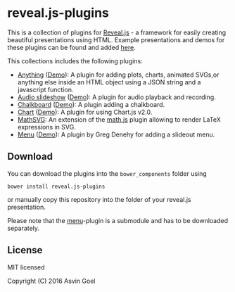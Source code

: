 # reveal.js-plugins

This is a collection of plugins for [Reveal.js](https://github.com/hakimel/reveal.js) - a framework for easily creating beautiful presentations using HTML. Example presentations and demos for these plugins can be found and added [here](https://github.com/rajgoel/reveal.js-plugins/wiki/Example-presentations).

This collections includes the following plugins:

- [Anything](https://github.com/rajgoel/reveal.js-plugins/tree/master/anything) ([Demo](http://courses.telematique.eu/reveal.js-plugins/anything-demo.html)): A plugin for adding plots, charts, animated SVGs,or anything else inside an HTML object using a JSON string and a javascript function.
- [Audio slideshow](https://github.com/rajgoel/reveal.js-plugins/tree/master/audio-slideshow) ([Demo](http://courses.telematique.eu/reveal.js-plugins/audio-slideshow-demo.html)): A plugin for audio playback and recording.
- [Chalkboard](https://github.com/rajgoel/reveal.js-plugins/tree/master/chalkboard) ([Demo](http://courses.telematique.eu/reveal.js-plugins/chalkboard-demo.html)):
 A plugin adding a chalkboard.
- [Chart](https://github.com/rajgoel/reveal.js-plugins/tree/master/chart) ([Demo](http://courses.telematique.eu/reveal.js-plugins/chart-demo.html)):
 A plugin for using Chart.js v2.0. 
- [MathSVG](https://github.com/rajgoel/reveal.js-plugins/tree/master/mathsvg):
 An extension of the [math.js](https://github.com/hakimel/reveal.js/#mathjax) plugin allowing to render LaTeX expressions in SVG.
- [Menu](https://github.com/denehyg/reveal.js-menu) ([Demo](https://denehyg.github.io/reveal.js-menu)): A plugin by Greg Denehy for adding a slideout menu.

## Download

You can download the plugins into the ```bower_components``` folder using

```bower install reveal.js-plugins```

or manually copy this repository into the folder of your reveal.js presentation.

Please note that the [menu](https://github.com/denehyg/reveal.js-menu)-plugin is a submodule and has to be downloaded separately.

## License

MIT licensed

Copyright (C) 2016 Asvin Goel

